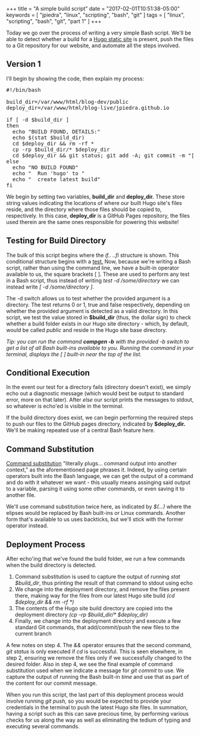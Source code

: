 +++
title = "A simple build script"
date = "2017-02-01T10:51:38-05:00"
keywords = [ "jpiedra", "linux", "scripting", "bash", "git" ]
tags = [ "linux", "scripting", "bash", "git", "part 1" ]
+++

Today we go over the process of writing a very simple Bash script. We'll be able to detect whether a build for a <a href="https://gohugo.io/overview/quickstart/">Hugo static site</a> is present, push the files to a Git repository for our website, and automate all the steps involved.

<!--more-->
<h2>Version 1</h2>

I'll begin by showing the code, then explain my process: 

<pre>
#!/bin/bash

build_dir=/var/www/html/blog-dev/public
deploy_dir=/var/www/html/blog-live/jpiedra.github.io

if [ -d $build_dir ]
then
  echo "BUILD FOUND, DETAILS:"
  echo $(stat $build_dir)
  cd $deploy_dir && rm -rf *
  cp -rp $build_dir/* $deploy_dir
  cd $deploy_dir && git status; git add -A; git commit -m "[Scripted Deploy $(date)]"; git push
else
  echo "NO BUILD FOUND"
  echo "  Run 'hugo' to "
  echo "  create latest build"
fi
</pre>

We begin by setting two variables, <b>build_dir</b> and <b>deploy_dir.</b> These store string values indicating the locations of where our built Hugo site's files reside, and the directory where those files should be copied to, respectively. In this case, <b>deploy_dir</b> is a GitHub Pages repository, the files used therein are the same ones responsible for powering this website!

<h2>Testing for Build Directory</h2>

The bulk of this script begins where the <i>if.. ..fi</i> structure is shown. This conditional structure begins with a <a href="http://linuxcommand.org/lc3_man_pages/testh.html">test.</a> Now, because we're writing a Bash script, rather than using the command line, we have a built-in operator available to us, the square brackets [ ]. These are used to perform any test in a Bash script, thus instead of writing <i>test -d /some/directory</i> we can instead write <i>[ -d /some/directory ]</i>.

The -d switch allows us to test whether the provided argument is a directory. The test returns 0 or 1, true and false respectively, depending on whether the provided argument is detected as a valid directory. In this script, we test the value stored in <b>$build_dir</b> (thus, the dollar sign) to check whether a build folder exists in our Hugo site directory - which, by default, would be called <i>public</i> and reside in the Hugo site base directory.

<i>Tip: you can run the command <b>compgen -b</b> with the provided -b switch to get a list of all Bash built-ins available to you. Running the command in your terminal, displays the [ ] built-in near the top of the list.</i>

<h2>Conditional Execution</h2>

In the event our test for a directory fails (directory doesn't exist), we simply echo out a diagnostic message (which would best be output to standard error, more on that later). After <i>else</i> our script prints the messages to stdout, so whatever is echo'ed is visible in the terminal. 

If the build directory does exist, we can begin performing the required steps to push our files to the GitHub pages directory, indicated by <b>$deploy_dir.</b> We'll be making repeated use of a central Bash feature here.

<h2>Command Substitution</h2>

<a href="http://tldp.org/LDP/abs/html/commandsub.html">Command substitution</a> "literally plugs... command output into another context," as the aforementioned page phrases it. Indeed, by using certain operators built into the Bash language, we can get the output of a command and do with it whatever we want - this usually means assinging said output to a variable, parsing it using some other commands, or even saving it to another file.

We'll use command substitution twice here, as indicated by <i>$(...)</i> where the elipses would be replaced by Bash built-ins or Linux commands. Another form that's available to us uses backticks, but we'll stick with the former operator instead.

<h2>Deployment Process</h2>

After echo'ing that we've found the build folder, we run a few commands when the build directory is detected.

<ol>
	<li>Command substitution is used to capture the output of running <i>stat $build_dir</i>, thus printing the result of that command to stdout using echo</li>
	<li>We change into the deployment directory, and remove the files present there, making way for the files from our latest Hugo site build <i>(cd $deploy_dir && rm -rf *)</i></li>
	<li>The contents of the Hugo site build directory are copied into the deployment directory <i>(cp -rp $build_dir/* $deploy_dir)</i></li>
	<li>Finally, we change into the deployment directory and execute a few standard Git commands, that add/commit/push the new files to the current branch</li>
</ol>

A few notes on step 4. The <i>&&</i> operator ensures that the second command, <i>git status</i> is only executed if <i>cd</i> is successful. This is seen elsewhere, in step 2, ensuring we remove the files only if we successfully changed to the desired folder. Also in step 4, we see the final example of command substitution used when we indicate a message for <i>git commit</i> to use. We capture the output of running the Bash built-in <i>time</i> and use that as part of the content for our commit message.

When you run this script, the last part of this deployment process would involve running <i>git push,</i> so you would be expected to provide your credentials in the terminal to push the latest Hugo site files. In summation, having a script such as this can save precious time, by performing various checks for us along the way as well as eliminating the tedium of typing and executing several commands.